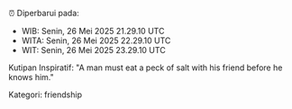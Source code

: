 ⏰ Diperbarui pada:
- WIB: Senin, 26 Mei 2025 21.29.10 UTC
- WITA: Senin, 26 Mei 2025 22.29.10 UTC
- WIT: Senin, 26 Mei 2025 23.29.10 UTC

Kutipan Inspiratif:
"A man must eat a peck of salt with his friend before he knows him."


Kategori: friendship

